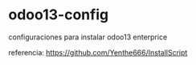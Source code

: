 # odoo13-config
configuraciones para instalar odoo13 enterprice

referencia:
https://github.com/Yenthe666/InstallScript
